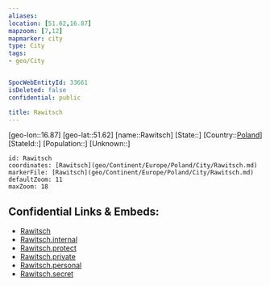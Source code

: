 ```yaml
---
aliases: 
location: [51.62,16.87]
mapzoom: [7,12] 
mapmarker: city 
type: City
tags:
- geo/City


SpocWebEntityId: 33661
isDeleted: false
confidential: public

title: Rawitsch
---
```

[geo-lon::16.87]
[geo-lat::51.62]
[name::Rawitsch]
[State::]
[Country::[Poland](geo/Continent/Europe/Poland.md)]
[StateId::]
[Population::]
[Unknown::]


```leaflet
id: Rawitsch
coordinates: [Rawitsch](geo/Continent/Europe/Poland/City/Rawitsch.md)
markerFile: [Rawitsch](geo/Continent/Europe/Poland/City/Rawitsch.md)
defaultZoom: 11 
maxZoom: 18
```


## Confidential Links & Embeds: 
- [Rawitsch](../../../../../../_public/geo/Continent/Europe/Poland/City/Rawitsch.md) 
- [Rawitsch.internal](../../../../../../_internal/geo/Continent/Europe/Poland/City/Rawitsch.internal.md) 
- [Rawitsch.protect](../../../../../../_protect/geo/Continent/Europe/Poland/City/Rawitsch.protect.md) 
- [Rawitsch.private](../../../../../../_private/geo/Continent/Europe/Poland/City/Rawitsch.private.md) 
- [Rawitsch.personal](../../../../../../_personal/geo/Continent/Europe/Poland/City/Rawitsch.personal.md) 
- [Rawitsch.secret](../../../../../../_secret/geo/Continent/Europe/Poland/City/Rawitsch.secret.md) 
